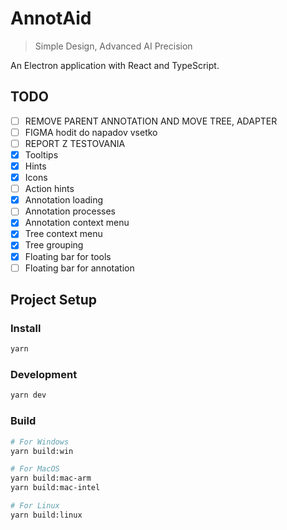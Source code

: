 # AnnotAid

> Simple Design, Advanced AI Precision

An Electron application with React and TypeScript.

## TODO

- [ ] REMOVE PARENT ANNOTATION AND MOVE TREE, ADAPTER
- [ ] FIGMA hodit do napadov vsetko
- [ ] REPORT Z TESTOVANIA
- [x] Tooltips
- [x] Hints
- [x] Icons
- [ ] Action hints
- [x] Annotation loading
- [ ] Annotation processes
- [x] Annotation context menu
- [x] Tree context menu
- [x] Tree grouping
- [x] Floating bar for tools
- [ ] Floating bar for annotation

## Project Setup

### Install

```bash
yarn
```

### Development

```bash
yarn dev
```

### Build

```bash
# For Windows
yarn build:win

# For MacOS
yarn build:mac-arm
yarn build:mac-intel

# For Linux
yarn build:linux
```
